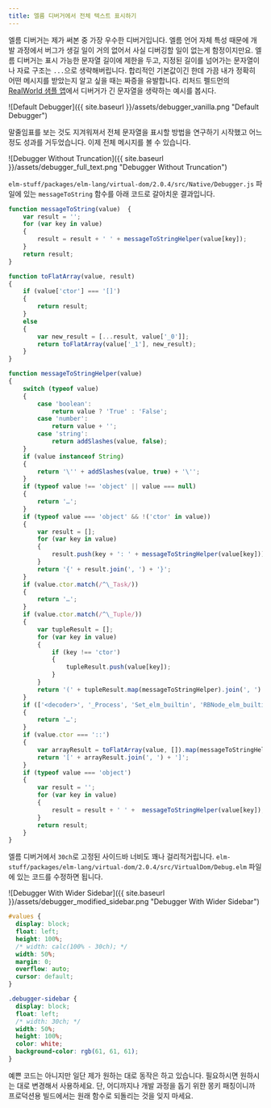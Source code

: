 ```yaml
---
title: 엘름 디버거에서 전체 텍스트 표시하기
---
```


엘름 디버거는 제가 써본 중 가장 우수한 디버거입니다. 엘름 언어 자체 특성 때문에 개발 과정에서 버그가 생길 일이 거의 없어서 사실 디버깅할 일이 없는게 함정이지만요. 엘름 디버거는 표시 가능한 문자열 길이에 제한을 두고, 지정된 길이를 넘어가는 문자열이나 자료 구조는 `...`으로 생략해버립니다. 합리적인 기본값이긴 한데 가끔 내가 정확히 어떤 메시지를 받았는지 알고 싶을 때는 짜증을 유발합니다. 리처드 펠드먼의 [RealWorld 샘플 앱](https://github.com/rtfeldman/elm-spa-example)에서 디버거가 긴 문자열을 생략하는 예시를 봅시다.

<!--more-->

![Default Debugger]({{ site.baseurl }}/assets/debugger_vanilla.png "Default Debugger")

말줄임표를 보는 것도 지겨워져서 전체 문자열을 표시할 방법을 연구하기 시작했고 어느 정도 성과를 거두었습니다. 이제 전체 메시지를 볼 수 있습니다.

![Debugger Without Truncation]({{ site.baseurl }}/assets/debugger_full_text.png "Debugger Without Truncation")

`elm-stuff/packages/elm-lang/virtual-dom/2.0.4/src/Native/Debugger.js` 파일에 있는 `messageToString` 함수를 아래 코드로 갈아치운 결과입니다.

```javascript
function messageToString(value)  {
	var result = '';
	for (var key in value)
	{
		result = result + ' ' + messageToStringHelper(value[key]);
	}
	return result;
}

function toFlatArray(value, result)
{
	if (value['ctor'] === '[]')
	{
		return result;
	}
	else
	{
		var new_result = [...result, value['_0']];
		return toFlatArray(value['_1'], new_result);
	}
}

function messageToStringHelper(value)
{
	switch (typeof value)
	{
		case 'boolean':
			return value ? 'True' : 'False';
		case 'number':
			return value + '';
		case 'string':
			return addSlashes(value, false);
	}
	if (value instanceof String)
	{
		return '\'' + addSlashes(value, true) + '\'';
	}
	if (typeof value !== 'object' || value === null)
	{
		return '…';
	}
	if (typeof value === 'object' && !('ctor' in value))
	{
		var result = [];
		for (var key in value)
		{
			result.push(key + ': ' + messageToStringHelper(value[key]));
		}
		return '{' + result.join(', ') + '}';
	}
	if (value.ctor.match(/^\_Task/))
	{
		return '…';
	}
	if (value.ctor.match(/^\_Tuple/))
	{
		var tupleResult = [];
		for (var key in value)
		{
			if (key !== 'ctor')
			{
				tupleResult.push(value[key]);
			}
		}
		return '(' + tupleResult.map(messageToStringHelper).join(', ') + ')';
	}
	if (['<decoder>', '_Process', 'Set_elm_builtin', 'RBNode_elm_builtin', 'RBEmpty_elm_builtin'].indexOf(value.ctor) >= 0)
	{
		return '…';
	}
	if (value.ctor === '::')
	{
		var arrayResult = toFlatArray(value, []).map(messageToStringHelper);
		return '[' + arrayResult.join(', ') + ']';
	}
	if (typeof value === 'object')
	{
		var result = '';
		for (var key in value)
		{
			result = result + ' ' +  messageToStringHelper(value[key]);
		}
		return result;
	}
}
```

엘름 디버거에서 `30ch`로 고정된 사이드바 너비도 꽤나 걸리적거립니다. `elm-stuff/packages/elm-lang/virtual-dom/2.0.4/src/VirtualDom/Debug.elm` 파일에 있는 코드를 수정하면 됩니다.

![Debugger With Wider Sidebar]({{ site.baseurl }}/assets/debugger_modified_sidebar.png "Debugger With Wider Sidebar")

```css
#values {
  display: block;
  float: left;
  height: 100%;
  /* width: calc(100% - 30ch); */
  width: 50%;
  margin: 0;
  overflow: auto;
  cursor: default;
}

.debugger-sidebar {
  display: block;
  float: left;
  /* width: 30ch; */ 
  width: 50%;
  height: 100%;
  color: white;
  background-color: rgb(61, 61, 61);
}
```

예쁜 코드는 아니지만 일단 제가 원하는 대로 동작은 하고 있습니다. 필요하시면 원하시는 대로 변경해서 사용하세요. 단, 어디까지나 개발 과정을 돕기 위한 몽키 패칭이니까 프로덕션용 빌드에서는 원래 함수로 되돌리는 것을 잊지 마세요.
